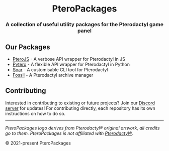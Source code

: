 <h1 align="center">PteroPackages</h1>
<h3 align="center">A collection of useful utility packages for the Pterodactyl game panel</h3>

## Our Packages
* [PteroJS](https://github.com/PteroPackages/PteroJS) - A verbose API wrapper for Pterodactyl in JS
* [Pytero](https://github.com/PteroPackages/Pytero) - A flexible API wrapper for Pterodactyl in Python
* [Soar](https://github.com/PteroPackages/Soar) - A customisable CLI tool for Pterodactyl
* [Fossil](https://github.com/PteroPackages/Fossil) - A Pterodactyl archive manager

## Contributing
Interested in contributing to existing or future projects? Join our [Discord server](https://discord.gg/dwcfTjgn7S) for updates!
For contributing directly, each repository has its own instructions on how to do so.

---

_PteroPackages logo derives from Pterodactyl® original artwork, all credits go to them._
_PteroPackages is not affiliated with [Pterodactyl®](https://github.com/Pterodactyl)._

© 2021-present PteroPackages
